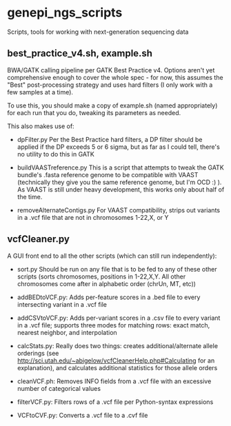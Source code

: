 genepi_ngs_scripts
==================

Scripts, tools for working with next-generation sequencing data

best_practice_v4.sh, example.sh
-------------------------------
BWA/GATK calling pipeline per GATK Best Practice v4. Options aren't yet comprehensive enough to cover
the whole spec - for now, this assumes the "Best" post-processing strategy and uses hard filters (I
only work with a few samples at a time).

To use this, you should make a copy of example.sh (named appropriately) for each run that you do,
tweaking its parameters as needed.

This also makes use of:

- dpFilter.py
  Per the Best Practice hard filters, a DP filter should be applied if the DP exceeds 5 or 6 sigma, but
  as far as I could tell, there's no utility to do this in GATK

- buildVAASTreference.py
  This is a script that attempts to tweak the GATK bundle's .fasta reference genome to be compatible with
  VAAST (technically they give you the same reference genome, but I'm OCD :) ). As VAAST is still under
  heavy development, this works only about half of the time.

- removeAlternateContigs.py
  For VAAST compatibility, strips out variants in a .vcf file that are not in chromosomes 1-22,X, or Y

vcfCleaner.py
-------------
A GUI front end to all the other scripts (which can still run independently):

- sort.py
  Should be run on any file that is to be fed to any of these other scripts (sorts chromosomes, positions
  in 1-22,X,Y. All other chromosomes come after in alphabetic order (chrUn, MT, etc))

- addBEDtoVCF.py:
  Adds per-feature scores in a .bed file to every intersecting variant in a .vcf file

- addCSVtoVCF.py:
  Adds per-variant scores in a .csv file to every variant in a .vcf file; supports three modes for matching
  rows: exact match, nearest neighbor, and interpolation

- calcStats.py:
  Really does two things: creates additional/alternate allele orderings (see
  http://sci.utah.edu/~abigelow/vcfCleanerHelp.php#Calculating for an explanation), and calculates additional
  statistics for those allele orders

- cleanVCF.ph:
  Removes INFO fields from a .vcf file with an excessive number of categorical values

- filterVCF.py:
  Filters rows of a .vcf file per Python-syntax expressions

- VCFtoCVF.py:
  Converts a .vcf file to a .cvf file